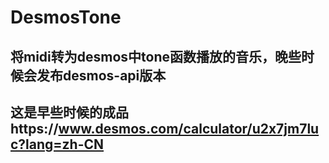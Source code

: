 # DesmosTone

## 将midi转为desmos中tone函数播放的音乐，晚些时候会发布desmos-api版本

## 这是早些时候的成品https://www.desmos.com/calculator/u2x7jm7luc?lang=zh-CN
